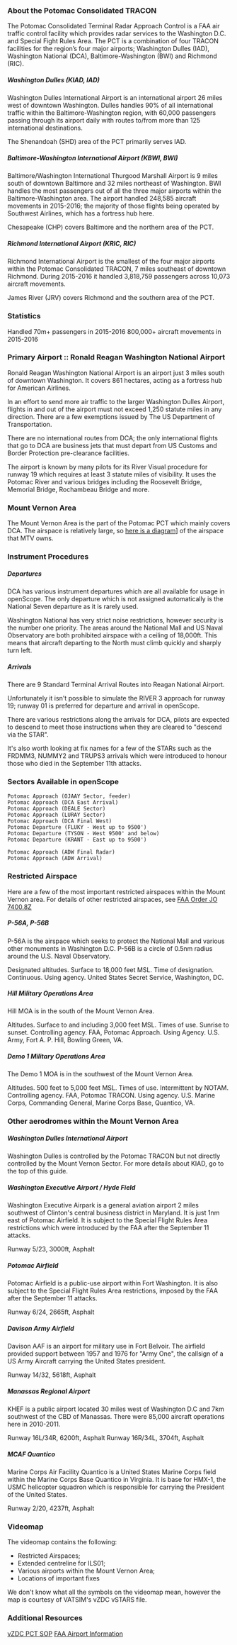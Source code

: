 ### About the Potomac Consolidated TRACON
The Potomac Consolidated Terminal Radar Approach Control is a FAA air traffic control facility which provides radar services to the Washington D.C. and Special Fight Rules Area. The PCT is a combination of four TRACON facilities for the region’s four major airports; Washington Dulles (IAD), Washington National (DCA), Baltimore-Washington (BWI) and Richmond (RIC).

##### Washington Dulles (KIAD, IAD)
Washington Dulles International Airport is an international airport 26 miles west of downtown Washington. Dulles handles 90% of all international traffic within the Baltimore-Washington region, with 60,000 passengers passing through its airport daily with routes to/from more than 125 international destinations.

The Shenandoah (SHD) area of the PCT primarily serves IAD.

##### Baltimore-Washington International Airport (KBWI, BWI)
Baltimore/Washington International Thurgood Marshall Airport is 9 miles south of downtown Baltimore and 32 miles northeast of Washington. BWI handles the most passengers out of all the three major airports within the Baltimore-Washington area. The airport handled 248,585 aircraft movements in 2015-2016; the majority of those flights being operated by Southwest Airlines, which has a fortress hub here.

Chesapeake (CHP) covers Baltimore and the northern area of the PCT.

##### Richmond International Airport (KRIC, RIC)
Richmond International Airport is the smallest of the four major airports within the Potomac Consolidated TRACON, 7 miles southeast of downtown Richmond. During 2015-2016 it handled 3,818,759 passengers across 10,073 aircraft movements.

James River (JRV) covers Richmond and the southern area of the PCT.

### Statistics
Handled 70m+ passengers in 2015-2016
800,000+ aircraft movements in 2015-2016

### Primary Airport :: Ronald Reagan Washington National Airport
Ronald Reagan Washington National Airport is an airport just 3 miles south of downtown Washington. It covers 861 hectares, acting as a fortress hub for American Airlines.

In an effort to send more air traffic to the larger Washington Dulles Airport, flights in and out of the airport must not exceed 1,250 statute miles in any direction. There are a few exemptions issued by The US Department of Transportation.

There are no international routes from DCA; the only international flights that go to DCA are business jets that must depart from US Customs and Border Protection pre-clearance facilities.

The airport is known by many pilots for its River Visual procedure for runway 19 which requires at least 3 statute miles of visibility. It uses the Potomac River and various bridges including the Roosevelt Bridge, Memorial Bridge, Rochambeau Bridge and more.

### Mount Vernon Area
The Mount Vernon Area is the part of the Potomac PCT which mainly covers DCA. The airspace is relatively large, so <a href="https://i.ibb.co/rvdJsyk/image.png" target="_blank">here is a diagram</a>] of the airspace that MTV owns.

### Instrument Procedures
##### Departures
DCA has various instrument departures which are all available for usage in openScope. The only departure which is not assigned automatically is the National Seven departure as it is rarely used.

Washington National has very strict noise restrictions, however security is the number one priority. The areas around the National Mall and US Naval Observatory are both prohibited airspace with a ceiling of 18,000ft. This means that aircraft departing to the North must climb quickly and sharply turn left.

##### Arrivals
There are 9 Standard Terminal Arrival Routes into Reagan National Airport.

Unfortunately it isn't possible to simulate the RIVER 3 approach for runway 19; runway 01 is preferred for departure and arrival in openScope.

There are various restrictions along the arrivals for DCA, pilots are expected to descend to meet those instructions when they are cleared to "descend via the STAR".

It's also worth looking at fix names for a few of the STARs such as the FRDMM3, NUMMY2 and TRUPS3 arrivals which were introduced to honour those who died in the September 11th attacks.

### Sectors Available in openScope
```
Potomac Approach (OJAAY Sector, feeder)
Potomac Approach (DCA East Arrival)
Potomac Approach (DEALE Sector)
Potomac Approach (LURAY Sector)
Potomac Approach (DCA Final West)
Potomac Departure (FLUKY - West up to 9500')
Potomac Departure (TYSON - West 9500' and below)
Potomac Departure (KRANT - East up to 9500')

Potomac Approach (ADW Final Radar)
Potomac Approach (ADW Arrival)
```

### Restricted Airspace
Here are a few of the most important restricted airspaces within the Mount Vernon area. For details of other restricted airspaces, see <a href="https://www.faa.gov/documentLibrary/media/Order/FAA_Order_JO_7400.8Z_Special_Use_Airspace.pdf" target="_blank">FAA Order JO 7400.8Z</a>

##### P-56A, P-56B
P-56A is the airspace which seeks to protect the National Mall and various other monuments in Washington D.C.
P-56B is a circle of 0.5nm radius around the U.S. Naval Observatory.

Designated altitudes. Surface to 18,000 feet MSL.
Time of designation. Continuous.
Using agency. United States Secret Service, Washington, DC.

##### Hill Military Operations Area
Hill MOA is in the south of the Mount Vernon Area.

Altitudes. Surface to and including 3,000 feet MSL.
Times of use. Sunrise to sunset.
Controlling agency. FAA, Potomac Approach.
Using Agency. U.S. Army, Fort A. P. Hill, Bowling Green, VA.

##### Demo 1 Military Operations Area
The Demo 1 MOA is in the southwest of the Mount Vernon Area.

Altitudes. 500 feet to 5,000 feet MSL.
Times of use. Intermittent by NOTAM.
Controlling agency. FAA, Potomac TRACON.
Using agency. U.S. Marine Corps, Commanding General, Marine Corps Base, Quantico, VA.

### Other aerodromes within the Mount Vernon Area
##### Washington Dulles International Airport
Washington Dulles is controlled by the Potomac TRACON but not directly controlled by the Mount Vernon Sector. For more details about KIAD, go to the top of this guide.

##### Washington Executive Airport / Hyde Field
Washington Executive Airpark is a general aviation airport 2 miles southwest of Clinton's central business district in Maryland. It is just 1nm east of Potomac Airfield. It is subject to the Special Flight Rules Area restrictions which were introduced by the FAA after the September 11 attacks.

Runway 5/23, 3000ft, Asphalt

##### Potomac Airfield
Potomac Airfield is a public-use airport within Fort Washington. It is also subject to the Special Flight Rules Area restrictions, imposed by the FAA after the September 11 attacks.

Runway 6/24, 2665ft, Asphalt

##### Davison Army Airfield
Davison AAF is an airport for military use in Fort Belvoir. The airfield provided support between 1957 and 1976 for "Army One", the callsign of a US Army Aircraft carrying the United States president.

Runway 14/32, 5618ft, Asphalt

##### Manassas Regional Airport
KHEF is a public airport located 30 miles west of Washington D.C and 7km southwest of the CBD of Manassas. There were 85,000 aircraft operations here in 2010-2011.

Runway 16L/34R, 6200ft, Asphalt
Runway 16R/34L, 3704ft, Asphalt

##### MCAF Quantico
Marine Corps Air Facility Quantico is a United States Marine Corps field within the Marine Corps Base Quantico in Virginia. It is base for HMX-1, the USMC helicopter squadron which is responsible for carrying the President of the United States.

Runway 2/20, 4237ft, Asphalt

### Videomap
The videomap contains the following:
* Restricted Airspaces;
* Extended centreline for ILS01;
* Various airports within the Mount Vernon Area;
* Locations of important fixes

We don't know what all the symbols on the videomap mean, however the map is courtesy of VATSIM's vZDC vSTARS file.

### Additional Resources
<a href="https://vzdc.org/storage/files/PCT%20%7C%20Potomac%20Consolidated%20TRACON%20SOP_1579909027.pdf" target="_blank">vZDC PCT SOP</a>
<a href="https://nfdc.faa.gov/nfdcApps/services/ajv5/airportDisplay.jsp?airportId=dca" target="_blank">FAA Airport Information</a>
